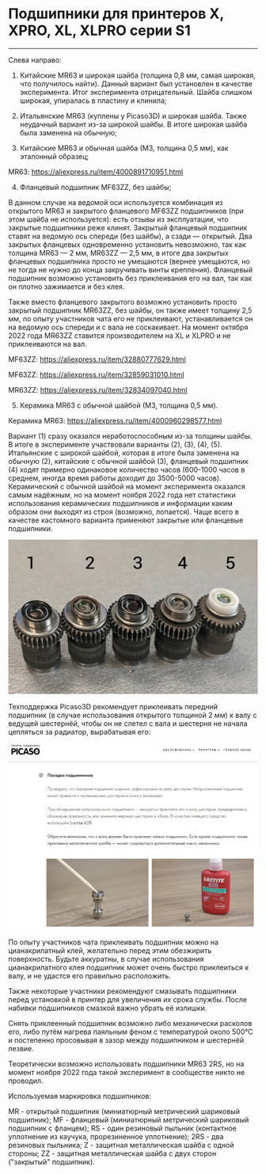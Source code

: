 # Подшипники для принтеров X, XPRO, XL, XLPRO серии S1
---

Слева направо:

1. Китайские MR63 и широкая шайба (толщина 0,8 мм, самая широкая, что получилось найти). Данный вариант был установлен в качестве эксперимента. Итог эксперимента отрицательный. Шайба слишком широкая, упиралась в пластину и клинила;

2. Итальянские MR63 (куплены у Picaso3D) и широкая шайба. Также неудачный вариант из-за широкой шайбы. В итоге широкая шайба была заменена на обычную;

3. Китайские MR63 и обычная шайба (М3, толщина 0,5 мм), как эталонный образец;

MR63: https://aliexpress.ru/item/4000891710951.html

4. Фланцевый подшипник MF63ZZ, без шайбы;

В данном случае на ведомой оси используется комбинация из открытого MR63 и закрытого фланцевого MF63ZZ подшипников (при этом шайба не используется): есть отзывы из эксплуатации, что закрытые подшипники реже клинят. Закрытый фланцевый подшипник ставят на ведомую ось спереди (без шайбы), а сзади — открытый. Два закрытых фланцевых одновременно установить невозможно, так как толщина MR63 — 2 мм, MR63ZZ — 2,5 мм, в итоге два закрытых фланцевых подшипника просто не умещаются (вернее умещаются, но не тогда не нужно до конца закручивать винты крепления). Фланцевый подшипник возможно установить без приклеивания его на вал, так как он плотно зажимается и без клея. 

Также вместо фланцевого закрытого возможно установить просто закрытый подшипник MR63ZZ, без шайбы, он также имеет толщину 2,5 мм, по опыту участников чата его не приклеивают, устанавливается он на ведомую ось спереди и с вала не соскакивает. На момент октября 2022 года MR63ZZ ставится производителем на XL и XLPRO и не приклеиваются на вал.

MF63ZZ: https://aliexpress.ru/item/32880777629.html

MF63ZZ: https://aliexpress.ru/item/32859031010.html

MR63ZZ: https://aliexpress.ru/item/32834097040.html

5. Керамика MR63 с обычной шайбой (М3, толщина 0,5 мм).

Керамика MR63: https://aliexpress.ru/item/4000960298577.html


Вариант (1) сразу оказался неработоспособным из-за толщины шайбы. В итоге в эксперименте участвовали варианты (2), (3), (4), (5). Итальянские с широкой шайбой, которая в итоге была заменена на обычную (2), китайские с обычной шайбой (3), фланцевый подшипник (4) ходят примерно одинаковое количество часов (600-1000 часов в среднем, иногда время работы доходит до 3500-5000 часов). Керамический с обычной шайбой на момент эксперимента оказался самым надёжным, но на момент ноября 2022 года нет статистики использования керамических подшипников и информации каким образом они выходят из строя (возможно, лопается). Чаще всего в качестве кастомного варианта применяют закрытые или фланцевые подшипники.


![Подшипники_Ы1](./img/Подшипники_Ы1.jpg)


Техподдержка Picaso3D рекомендует приклеивать передний подшипник (в случае использования открытого толщиной 2 мм) к валу с ведущей шестернëй, чтобы он не слетел с вала и шестерня не начала цепляться за радиатор, вырабатывая его:

![Центр_поддержки_посадка_подшипников](./img/Центр_поддержки_посадка_подшипников.jpg)


По опыту участников чата приклеивать подшипник можно на цианакрилатный клей, желательно перед этим обезжирить поверхность. Будьте аккуратны, в случае использования цианакрилатного клея подшипник может очень быстро приклеиться к валу, и не удастся его правильно расположить.


Также некоторые участники рекомендуют смазывать подшипники перед установкой в принтер для увеличения их срока службы. После набивки подшипников смазкой важно убрать её излишки.


Снять приклеенный подшипник возможно либо механически расколов его, либо путём нагрева паяльным феном с температурой около 500°С и постепенно просовывая в зазор между подшипником и шестернёй лезвие.

Теоретически возможно использовать подшипники MR63 2RS, но на момент ноября 2022 года такой эксперимент в сообществе никто не проводил.


Используемая маркировка подшипников:

MR - открытый подшипник (миниатюрный метрический шариковый подшипник);
MF - фланцевый (миниатюрный метрический шариковый подшипник с фланцем);
RS - один резиновый пыльник (контактное уплотнение из каучука, прорезиненное уплотнение);
2RS - два резиновых пыльника;
Z - защитная металлическая шайба с одной стороны;
ZZ - защитная металлическая шайба с двух сторон ("закрытый" подшипник).
